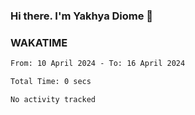 ### Hi there. I'm Yakhya Diome 👋

### WAKATIME
<!--START_SECTION:waka-->

```txt
From: 10 April 2024 - To: 16 April 2024

Total Time: 0 secs

No activity tracked
```

<!--END_SECTION:waka-->
